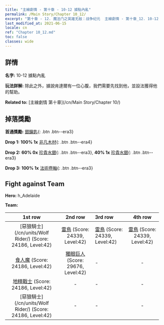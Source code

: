 ```yaml
---
title: "主線劇情 - 第十章 - 10-12 據點內亂"
permalink: /Main Story/Chapter 10_12/
excerpt: "第十章 - 12. 魔法门之英雄无敌：战争纪元  主線劇情 - 第十章_12. 10-12 據點內亂"
last_modified_at: 2021-06-15
locale: cn
ref: "Chapter 10_12.md"
toc: false
classes: wide
---
```


## 詳情

 **名字:** 10-12 據點內亂

 **玩法詳解:** 除此之外，據說肯達爾有一位心腹，我們需要先找到他，並設法獲得他的幫助。

 **Related to:** [主線劇情 第十章](/cn/Main Story/Chapter 10/)

## 掉落獎勵

 **首通獎勵:** [銀鑰匙](/cn/Items/con_693/){: .btn .btn--era3}

 **Drop 1:** **100% 1x** [非凡木材](/cn/Items/mat_34/){: .btn .btn--era4}

 **Drop 2:** **60% 0x** [珍貴水銀](/cn/Items/mat_28/){: .btn .btn--era3}, **40% 1x** [珍貴水銀](/cn/Items/mat_28/){: .btn .btn--era3}

 **Drop 3:** **100% 1x** [法術卷軸](/cn/Items/con_694/){: .btn .btn--era3}


## Fight against Team
 **Hero:** h_Adelaide

 **Team:**


  | 1st row | 2nd row | 3rd row | 4th row |
  |:----:|:----:|:----|:----:|
  | [惡狼騎士](/cn/units/Wolf Rider/) (Score: 24186, Level:42)  | [雷鳥](/cn/units/Roc/) (Score: 24339, Level:42)  | [雷鳥](/cn/units/Roc/) (Score: 24339, Level:42)  | [雷鳥](/cn/units/Roc/) (Score: 24339, Level:42)  |
  | [食人魔](/cn/units/Ogre/) (Score: 24186, Level:42)  | [獨眼巨人](/cn/units/Cyclops/) (Score: 29676, Level:42)  | - | - |
  | [地精戰士](/cn/units/Goblin/) (Score: 24186, Level:42)  | - | - | - |
  | [惡狼騎士](/cn/units/Wolf Rider/) (Score: 24186, Level:42)  | - | - | - |


